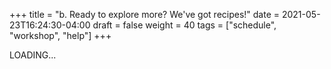 +++
title = "b. Ready to explore more? We've got recipes!"
date = 2021-05-23T16:24:30-04:00
draft = false 
weight = 40
tags = ["schedule", "workshop", "help"]
+++

  
LOADING...

